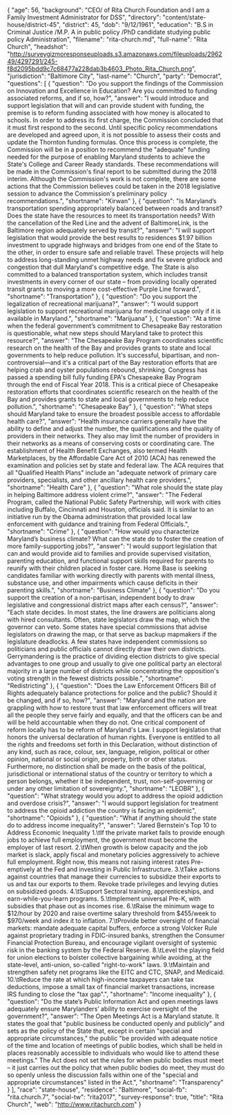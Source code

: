 {
  "age": 56,
  "background": "CEO/ of Rita Church Foundation and I am a Family Investment Administrator for DSS",
  "directory": "content/state-house/district-45",
  "district": 45,
  "dob": "9/12/1961",
  "education": "B.S in Criminal Justice /M.P. A in public policy /PhD candidate studying public policy Administration",
  "filename": "rita-church.md",
  "full-name": "Rita Church",
  "headshot": "http://surveygizmoresponseuploads.s3.amazonaws.com/fileuploads/296249/4297291/245-f8d2095bdd9c7c68477a228dab3b4603_Photo_Rita_Church.png",
  "jurisdiction": "Baltimore City",
  "last-name": "Church",
  "party": "Democrat",
  "questions": [
    {
      "question": "Do you support the findings of the Commission on Innovation and Excellence in Education? Are you committed to funding associated reforms, and if so, how?",
      "answer": "I would introduce and support legislation that will and can provide student with funding, the premise is to reform funding associated with how money is allocated to schools. In order to address its first charge, the Commission concluded that it must first respond to the second. Until specific policy recommendations are developed and agreed upon, it is not possible to assess their costs and update the Thornton funding formulas.  Once this process is complete, the Commission will be in a position to recommend the \"adequate\" funding needed for the purpose of enabling Maryland students to achieve the State's College and Career Ready standards. These recommendations will be made in the Commission's final report to be submitted during the 2018 interim. Although the Commission's work is not complete, there are some actions that the Commission believes could be taken in the 2018 legislative session to advance the Commission's preliminary policy recommendations.",
      "shortname": "Kirwan"
    },
    {
      "question": "Is Maryland’s transportation spending appropriately balanced between roads and transit? Does the state have the resources to meet its transportation needs? With the cancellation of the Red Line and the advent of BaltimoreLink, is the Baltimore region adequately served by transit?",
      "answer": "I will support legislation that would provide the best results to residences  $1.97 billion investment to upgrade highways and bridges from one end of the State to the other, in order to ensure safe and reliable travel. These projects will help to address long-standing unmet highway needs and fix severe gridlock and congestion that dull Maryland's competitive edge. The State is also committed to a balanced transportation system, which includes transit investments in every corner of our state – from providing locally operated transit grants to moving a more cost-effective Purple Line forward.",
      "shortname": "Transportation"
    },
    {
      "question": "Do you support the legalization of recreational marijuana?",
      "answer": "I would support legislation to support recreational marijuana for medicinal usage only if it is available in Maryland.",
      "shortname": "Marijuana"
    },
    {
      "question": "At a time when the federal government’s commitment to Chesapeake Bay restoration is questionable, what new steps should Maryland take to protect this resource?",
      "answer": "The Chesapeake Bay Program coordinates scientific research on the health of the Bay and provides grants to state and local governments to help reduce pollution. It's successful, bipartisan, and non-controversial—and it's a critical part of the Bay restoration efforts that are helping crab and oyster populations rebound, shrinking. Congress has passed a spending bill fully funding EPA's Chesapeake Bay Program through the end of Fiscal Year 2018. This is a critical piece of Chesapeake restoration efforts that coordinates scientific research on the health of the Bay and provides grants to state and local governments to help reduce pollution.",
      "shortname": "Chesapeake Bay"
    },
    {
      "question": "What steps should Maryland take to ensure the broadest possible access to affordable health care?",
      "answer": "Health insurance carriers generally have the ability to define and adjust the number, the qualifications and the quality of providers in their networks. They also may limit the number of providers in their networks as a means of conserving costs or coordinating care. The establishment of Health Benefit Exchanges, also termed Health Marketplaces, by the Affordable Care Act of 2010 (ACA) has renewed the examination and policies set by state and federal law. The ACA requires that all \"Qualified Health Plans\" include an \"adequate network of primary care providers, specialists, and other ancillary health care providers.",
      "shortname": "Health Care"
    },
    {
      "question": "What role should the state play in helping Baltimore address violent crime?",
      "answer": "The Federal Program, called the National Public Safety Partnership, will work with cities including Buffalo, Cincinnati and Houston, officials said. It is similar to an initiative run by the Obama administration that provided local law enforcement with guidance and training from Federal Officials.",
      "shortname": "Crime"
    },
    {
      "question": "How would you characterize Maryland’s business climate? What can the state do to foster the creation of more family-supporting jobs?",
      "answer": "I would support legislation that can and would provide aid to families and provide supervised visitation, parenting education, and functional support skills required for parents to reunify with their children placed in foster care. Home Base is seeking candidates familiar with working directly with parents with mental illness, substance use, and other impairments which cause deficits in their parenting skills.",
      "shortname": "Business Climate"
    },
    {
      "question": "Do you support the creation of a non-partisan, independent body to draw legislative and congressional district maps after each census?",
      "answer": "Each state decides. In most states, the line drawers are politicians along with hired consultants. Often, state legislators draw the map, which the governor can veto. Some states have special commissions that advise legislators on drawing the map, or that serve as backup mapmakers if the legislature deadlocks. A few states have independent commissions so politicians and public officials cannot directly draw their own districts.  Gerrymandering is the practice of dividing election districts to give special advantages to one group and usually to give one political party an electoral majority in a large number of districts while concentrating the opposition's voting strength in the fewest districts possible.",
      "shortname": "Redistricting"
    },
    {
      "question": "Does the Law Enforcement Officers Bill of Rights adequately balance protections for police and the public? Should it be changed, and if so, how?",
      "answer": "Maryland and the nation are grappling with how to restore trust that law enforcement officers will treat all the people they serve fairly and equally, and that the officers can be and will be held accountable when they do not. One critical component of reform locally has to be reform of Maryland's Law. I support legislation that honors the universal declaration of human rights.  Everyone is entitled to all the rights and freedoms set forth in this Declaration, without distinction of any kind, such as race, colour, sex, language, religion, political or other opinion, national or social origin, property, birth or other status. Furthermore, no distinction shall be made on the basis of the political, jurisdictional or international status of the country or territory to which a person belongs, whether it be independent, trust, non-self-governing or under any other limitation of sovereignty.",
      "shortname": "LEOBR"
    },
    {
      "question": "What strategy would you adopt to address the opioid addiction and overdose crisis?",
      "answer": "I would support legislation for treatment to address the opioid addiction the country is facing an epidemic",
      "shortname": "Opioids"
    },
    {
      "question": "What if anything should the state do to address income inequality?",
      "answer": "Jared Bernstein's Top 10 to Address Economic Inequality 1.\tIf the private market fails to provide enough jobs to achieve full employment, the government must become the employer of last resort. 2.\tWhen growth is below capacity and the job market is slack, apply fiscal and monetary policies aggressively to achieve full employment. Right now, this means not raising interest rates Pre-emptively at the Fed and investing in Public Infrastructure. 3.\tTake actions against countries that manage their currencies to subsidize their exports to us and tax our exports to them.  Revoke trade privileges and levying duties on subsidized goods. 4.\tSupport Sectoral training, apprenticeships, and earn-while-you-learn programs. 5.\tImplement universal Pre-K, with subsidies that phase out as incomes rise. 6.\tRaise the minimum wage to $12/hour by 2020 and raise overtime salary threshold from $455/week to $970/week and index it to inflation. 7.\tProvide better oversight of financial markets: mandate adequate capital buffers, enforce a strong Volcker Rule against proprietary trading in FDIC-insured banks, strengthen the Consumer Financial Protection Bureau, and encourage vigilant oversight of systemic risk in the banking system by the Federal Reserve. 8.\tLevel the playing field for union elections to bolster collective bargaining while avoiding, at the state-level, anti-union, so-called \"right-to-work\" laws. 9.\tMaintain and strengthen safety net programs like the EITC and CTC, SNAP, and Medicaid. 10.\tReduce the rate at which high-income taxpayers can take tax deductions, impose a small tax of financial market transactions, increase IRS funding to close the \"tax gap\".",
      "shortname": "Income inequality"
    },
    {
      "question": "Do the state’s Public Information Act and open meetings laws adequately ensure Marylanders’ ability to exercise oversight of the government?",
      "answer": "The Open Meetings Act is a Maryland statute. It states the goal that \"public business be conducted openly and publicly\" and sets as the policy of the State that, except in certain \"special and appropriate circumstances,\" the public \"be provided with adequate notice of the time and location of meetings of public bodies, which shall be held in places reasonably accessible to individuals who would like to attend these meetings.\" The Act does not set the rules for when public bodies must meet – it just carries out the policy that when public bodies do meet, they must do so openly unless the discussion falls within one of the \"special and appropriate circumstances\" listed in the Act.",
      "shortname": "Transparency"
    }
  ],
  "race": "state-house",
  "residence": "Baltimore",
  "social-fb": "rita.church.7",
  "social-tw": "rita2017",
  "survey-response": true,
  "title": "Rita Church",
  "web": "http://www.ritachurch.com"
}
